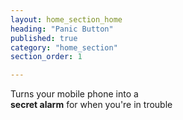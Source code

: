 ```yaml
---
layout: home_section_home
heading: "Panic Button"
published: true
category: "home_section"
section_order: 1

---
```


Turns your mobile phone into a<br/>
**secret alarm** for when you're in trouble